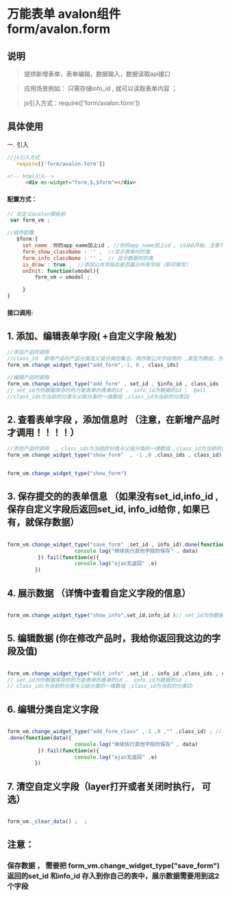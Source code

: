 # 万能表单 avalon组件  form/avalon.form

## 说明

  > 提供新增表单，表单编辑，数据输入，数据读取api接口

  > 应用场景例如： 只需存储info_id , 就可以读取表单内容  ；

  > js引入方式：require(['form/avalon.form'])

## 具体使用

一. 引入
````js
//js引入方式
   require(['form/avalon.form'])
````
````html
<!-- html引入-->
      <div ms-widget="form,$,$form"></div>
````
#### 配置方式：
````js
// 在定义avalon模板前 
 var form_vm ;

//组件配置
   $form:{
     set_name :你的app_name加上id , //你的app_name加上id , id从0开始，注意不能重复，一旦定义后不能修改
     form_show_className : '' ,  //显示表单时的类
     form_info_className : '' ,  // 显示数据时的类
     is_draw : true ,  //添加公共字段后是否展示所有字段（即可填写）
     onInit: function(vmodel){
         form_vm = vmodel ;

     }
}
````
#### 接口调用:

## 1. 添加、编辑表单字段(  +自定义字段  触发)
````js
//添加产品时调用
//class_id  新增产品时产品分类及父级分类的集合，用作取公共字段用的 ,类型为数组，为空就不填写
form_vm.change_widget_type("add_form",-1, 0 , class_ids) 

//编辑产品时调用
form_vm.change_widget_type("add_form" , set_id , $info_id , class_ids , class_id) 
// set_id为你数据库存的的万能表单的表单的id ， info_id为数据的id ;  @all 
//class_ids为当前的分类与父级分类的一维数组 ,class_id为当前的分类ID
````

## 2. 查看表单字段 ，添加信息时 （注意，在新增产品时才调用！！！！）
````js
//添加产品时调用  , class_ids为当前的分类与父级分类的一维数组 ,class_id为当前的分类ID
form_vm.change_widget_type("show_form"  , -1 ,0 ,class_ids , class_id) 


form_vm.change_widget_type("show_form") 
````

## 3. 保存提交的的表单信息 （如果没有set_id,info_id , 保存自定义字段后返回set_id, info_id给你 , 如果已有，就保存数据）
````js

form_vm.change_widget_type("save_form" ,set_id , info_id).done(function(data){
                      console.log("继续执行其他字段的保存" , data)
          }).fail(function(e){
                      console.log("ajax无返回" ,e) 
         })


````

## 4. 展示数据  （详情中查看自定义字段的信息）
````js

form_vm.change_widget_type("show_info",set_id,info_id )// set_id为你数据库存的的万能表单的表单的id ， info_id为数据的id ; 

````

## 5. 编辑数据  (你在修改产品时，我给你返回我这边的字段及值)
````js

form_vm.change_widget_type("edit_info" ,set_id , info_id ,class_ids , class_id)
// set_id为你数据库存的的万能表单的表单的id ， info_id为数据的id ; 
// class_ids为当前的分类与父级分类的一维数组 ,class_id为当前的分类ID
````

## 6. 编辑分类自定义字段
````js

form_vm.change_widget_type("add_form_class" ,-1 ,0 ,"" ,class_id) ; //添加当前分类的的id ; 
.done(function(data){
                      console.log("继续执行其他字段的保存" , data)
          }).fail(function(e){
                      console.log("ajax无返回" ,e) 
         })
````

## 7. 清空自定义字段（layer打开或者关闭时执行， 可选）
````js

form_vm._clear_data() ;  ; 

````

##  注意：

###  保存数据 ， 需要把 form_vm.change_widget_type("save_form") 返回的set_id 和info_id 存入到你自己的表中，展示数据需要用到这2个字段